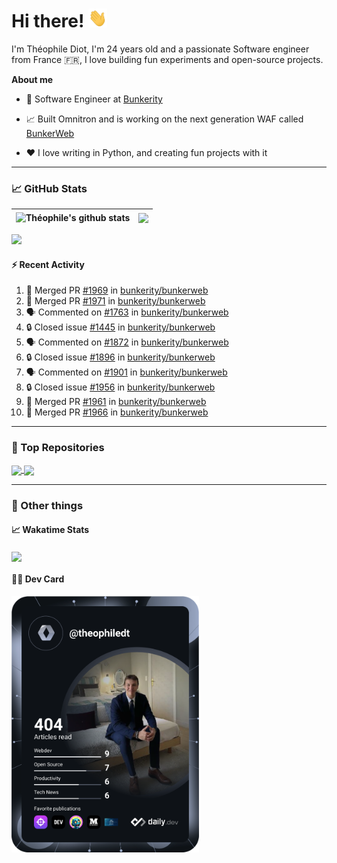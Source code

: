 # Hi there! <img src="./wave.gif" width="30px" height="30px" />

I'm Théophile Diot, I'm 24 years old and a passionate Software engineer from France 🇫🇷, I love building fun experiments and open-source projects.

**About me**

- 💼 Software Engineer at [Bunkerity](https://www.bunkerity.com/)

- 📈 Built Omnitron and is working on the next generation WAF called [BunkerWeb](https://www.bunkerweb.io)

- ❤️ I love writing in Python, and creating fun projects with it

---

### 📈 GitHub Stats

| <img align="center" src="https://github-readme-stats.vercel.app/api?username=TheophileDiot&show_icons=true&include_all_commits=true&theme=algolia&hide_border=true&rank_icon=github" alt="Théophile's github stats" /> | <img align="center" src="https://github-readme-stats.vercel.app/api/top-langs/?username=TheophileDiot&layout=compact&theme=algolia&hide_border=true" /> |
| ---------------------------------------------------------------------------------------------------------------------------------------------------------------------------------------------------------------------- | ------------------------------------------------------------------------------------------------------------------------------------------------------- |

![](https://github-readme-activity-graph.vercel.app/graph?username=TheophileDiot&theme=tokyo-night)

#### :zap: Recent Activity

<!--START_SECTION:activity-->
1. 🎉 Merged PR [#1969](https://github.com/bunkerity/bunkerweb/pull/1969) in [bunkerity/bunkerweb](https://github.com/bunkerity/bunkerweb)
2. 🎉 Merged PR [#1971](https://github.com/bunkerity/bunkerweb/pull/1971) in [bunkerity/bunkerweb](https://github.com/bunkerity/bunkerweb)
3. 🗣 Commented on [#1763](https://github.com/bunkerity/bunkerweb/issues/1763#issuecomment-2627318082) in [bunkerity/bunkerweb](https://github.com/bunkerity/bunkerweb)
4. 🔒 Closed issue [#1445](https://github.com/bunkerity/bunkerweb/issues/1445) in [bunkerity/bunkerweb](https://github.com/bunkerity/bunkerweb)
5. 🗣 Commented on [#1872](https://github.com/bunkerity/bunkerweb/issues/1872#issuecomment-2627312364) in [bunkerity/bunkerweb](https://github.com/bunkerity/bunkerweb)
6. 🔒 Closed issue [#1896](https://github.com/bunkerity/bunkerweb/issues/1896) in [bunkerity/bunkerweb](https://github.com/bunkerity/bunkerweb)
7. 🗣 Commented on [#1901](https://github.com/bunkerity/bunkerweb/issues/1901#issuecomment-2627309801) in [bunkerity/bunkerweb](https://github.com/bunkerity/bunkerweb)
8. 🔒 Closed issue [#1956](https://github.com/bunkerity/bunkerweb/issues/1956) in [bunkerity/bunkerweb](https://github.com/bunkerity/bunkerweb)
9. 🎉 Merged PR [#1961](https://github.com/bunkerity/bunkerweb/pull/1961) in [bunkerity/bunkerweb](https://github.com/bunkerity/bunkerweb)
10. 🎉 Merged PR [#1966](https://github.com/bunkerity/bunkerweb/pull/1966) in [bunkerity/bunkerweb](https://github.com/bunkerity/bunkerweb)
<!--END_SECTION:activity-->

---

### 🔧 Top Repositories

<a href="https://github.com/bunkerity/bunkerweb">
  <img align="center" src="https://github-readme-stats.vercel.app/api/pin/?username=Bunkerity&repo=bunkerweb&theme=algolia" />
</a>
<a href="https://github.com/TheophileDiot/Omnitron">
  <img align="center" src="https://github-readme-stats.vercel.app/api/pin/?username=TheophileDiot&repo=Omnitron&theme=algolia" />
</a>

---

### 🎉 Other things

#### 📈 Wakatime Stats

<a href="https://wakatime.com/@theophile_bunkerity">
  <img align="center" src="https://github-readme-stats.vercel.app/api/wakatime?username=3aa5ce41-c253-43d9-8441-a721e446a45f&layout=compact&theme=algolia" />
</a>

#### 👨‍💻 Dev Card

<a href="https://app.daily.dev/TheophileDt">
  <img src="./devcard.svg" width="300" alt="Théophile Diot's Dev Card"/>
</a>

